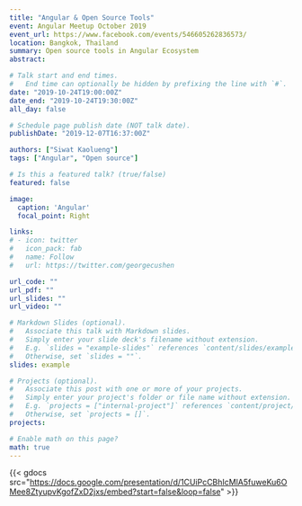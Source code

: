 ```yaml
---
title: "Angular & Open Source Tools"
event: Angular Meetup October 2019
event_url: https://www.facebook.com/events/546605262836573/
location: Bangkok, Thailand
summary: Open source tools in Angular Ecosystem
abstract:

# Talk start and end times.
#   End time can optionally be hidden by prefixing the line with `#`.
date: "2019-10-24T19:00:00Z"
date_end: "2019-10-24T19:30:00Z"
all_day: false

# Schedule page publish date (NOT talk date).
publishDate: "2019-12-07T16:37:00Z"

authors: ["Siwat Kaolueng"]
tags: ["Angular", "Open source"]

# Is this a featured talk? (true/false)
featured: false

image:
  caption: 'Angular'
  focal_point: Right

links:
# - icon: twitter
#   icon_pack: fab
#   name: Follow
#   url: https://twitter.com/georgecushen

url_code: ""
url_pdf: ""
url_slides: ""
url_video: ""

# Markdown Slides (optional).
#   Associate this talk with Markdown slides.
#   Simply enter your slide deck's filename without extension.
#   E.g. `slides = "example-slides"` references `content/slides/example-slides.md`.
#   Otherwise, set `slides = ""`.
slides: example

# Projects (optional).
#   Associate this post with one or more of your projects.
#   Simply enter your project's folder or file name without extension.
#   E.g. `projects = ["internal-project"]` references `content/project/deep-learning/index.md`.
#   Otherwise, set `projects = []`.
projects:

# Enable math on this page?
math: true
---
```


{{< gdocs src="https://docs.google.com/presentation/d/1CUiPcCBhIcMlA5fuweKu6OMee8ZtyupvKgofZxD2jxs/embed?start=false&loop=false" >}}
